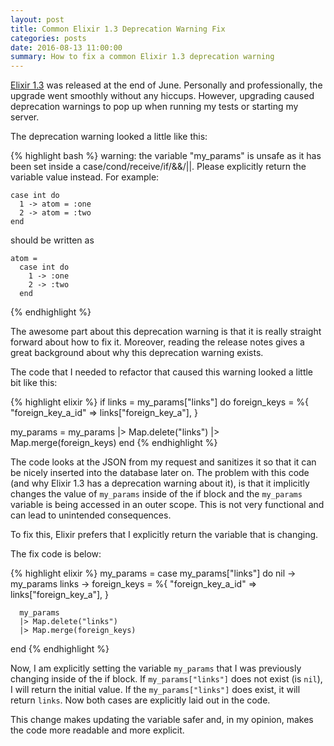 ```yaml
---
layout: post
title: Common Elixir 1.3 Deprecation Warning Fix
categories: posts
date: 2016-08-13 11:00:00
summary: How to fix a common Elixir 1.3 deprecation warning
---
```


[Elixir 1.3](http://elixir-lang.org/blog/2016/06/21/elixir-v1-3-0-released/)
was released at the end of June. Personally and professionally, the upgrade went
smoothly without any hiccups. However, upgrading caused deprecation warnings to pop up
when running my tests or starting my server.

The deprecation warning looked a little like this:

{% highlight bash %}
warning: the variable "my_params" is unsafe as
it has been set inside a case/cond/receive/if/&&/||.
Please explicitly return the variable value instead.
For example:

    case int do
      1 -> atom = :one
      2 -> atom = :two
    end

should be written as

    atom =
      case int do
        1 -> :one
        2 -> :two
      end
{% endhighlight %}

The awesome part about this deprecation warning is that it is really straight
forward about how to fix it. Moreover, reading the release notes gives a great
background about why this deprecation warning exists.

The code that I needed to refactor that caused this warning looked a little bit like this:

{% highlight elixir %}
if links = my_params["links"] do
  foreign_keys = %{
    "foreign_key_a_id" => links["foreign_key_a"],
  }

  my_params =
    my_params
    |> Map.delete("links")
    |> Map.merge(foreign_keys)
end
{% endhighlight %}

The code looks at the JSON from my request and sanitizes it so that it can be
nicely inserted into the database later on. The problem with this code (and why Elixir 1.3 has
a deprecation warning about it), is that it implicitly changes the value of `my_params`
inside of the if block and the `my_params` variable is being accessed in an outer scope. This
is not very functional and can lead to unintended consequences.

To fix this, Elixir prefers that I explicitly return the variable that is changing.

The fix code is below:

{% highlight elixir %}
my_params =
  case my_params["links"] do
    nil ->
      my_params
    links ->
      foreign_keys = %{
        "foreign_key_a_id" => links["foreign_key_a"],
      }

      my_params
      |> Map.delete("links")
      |> Map.merge(foreign_keys)
  end
{% endhighlight %}

Now, I am explicitly setting the variable `my_params` that I was previously changing inside of
the if block. If `my_params["links"]` does not exist (is `nil`), I will return the initial value.
If the `my_params["links"]` does exist, it will return `links`. Now both cases
are explicitly laid out in the code.

This change makes updating the variable safer and, in my opinion, makes the code
more readable and more explicit.
